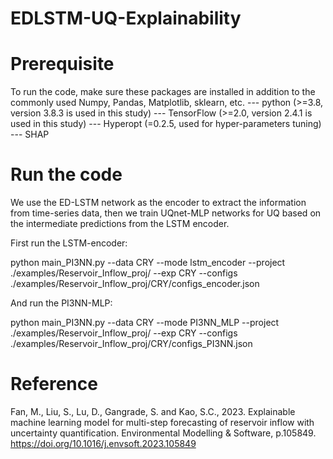 # EDLSTM-UQ-Explainability

# Prerequisite

To run the code, make sure these packages are installed in addition to the commonly used Numpy, Pandas, Matplotlib, sklearn, etc.
--- python (>=3.8, version 3.8.3 is used in this study)
--- TensorFlow (>=2.0, version 2.4.1 is used in this study)
--- Hyperopt (=0.2.5, used for hyper-parameters tuning)
--- SHAP

# Run the code
We use the ED-LSTM network as the encoder to extract the information from time-series data, then we train UQnet-MLP networks for UQ based on the intermediate predictions from the LSTM encoder.

First run the LSTM-encoder:

python main_PI3NN.py --data CRY --mode lstm_encoder --project ./examples/Reservoir_Inflow_proj/ --exp CRY --configs ./examples/Reservoir_Inflow_proj/CRY/configs_encoder.json

And run the PI3NN-MLP:

python main_PI3NN.py --data CRY --mode PI3NN_MLP --project ./examples/Reservoir_Inflow_proj/ --exp CRY --configs ./examples/Reservoir_Inflow_proj/CRY/configs_PI3NN.json


# Reference
Fan, M., Liu, S., Lu, D., Gangrade, S. and Kao, S.C., 2023. Explainable machine learning model for multi-step forecasting of reservoir inflow with uncertainty quantification. Environmental Modelling & Software, p.105849. 
https://doi.org/10.1016/j.envsoft.2023.105849
